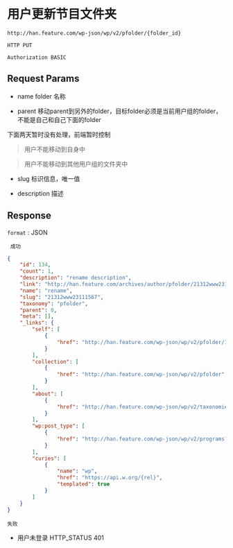 用户更新节目文件夹
===

	http://han.feature.com/wp-json/wp/v2/pfolder/{folder_id}

`HTTP PUT`


`Authorization BASIC`


## Request Params

* name folder 名称

* parent
移动parent到另外的folder，目标folder必须是当前用户组的folder，不能是自己和自己下面的folder

下面两天暂时没有处理，前端暂时控制

> 用户不能移动到自身中

> 用户不能移动到其他用户组的文件夹中


* slug  标识信息，唯一值

* description 描述

 
## Response

`format` : JSON


` 成功`

```json
{
    "id": 134,
    "count": 1,
    "description": "rename description",
    "link": "http://han.feature.com/archives/author/pfolder/21312www23111567",
    "name": "rename",
    "slug": "21312www23111567",
    "taxonomy": "pfolder",
    "parent": 0,
    "meta": [],
    "_links": {
        "self": [
            {
                "href": "http://han.feature.com/wp-json/wp/v2/pfolder/134"
            }
        ],
        "collection": [
            {
                "href": "http://han.feature.com/wp-json/wp/v2/pfolder"
            }
        ],
        "about": [
            {
                "href": "http://han.feature.com/wp-json/wp/v2/taxonomies/pfolder"
            }
        ],
        "wp:post_type": [
            {
                "href": "http://han.feature.com/wp-json/wp/v2/programs?pfolder=134"
            }
        ],
        "curies": [
            {
                "name": "wp",
                "href": "https://api.w.org/{rel}",
                "templated": true
            }
        ]
    }
}
```

`失败`

* 用户未登录  HTTP_STATUS 401 


